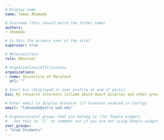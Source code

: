 ```yaml
---
# Display name
name: Tomas Ahumada

# Username (this should match the folder name)
authors:
- ahumada

# Is this the primary user of the site?
superuser: true

# Role/position
role: Observer

# Organizations/Affiliations
organizations:
- name: University of Maryland
  url: ""

# Short bio (displayed in user profile at end of posts)
bio: My research interests include white dwarf binaries and other gravitational-wave sources identified by the Zwicky Transient Facility.

# Enter email to display Gravatar (if Gravatar enabled in Config)
email: "tahumada@astro.umd.edu"

# Organizational groups that you belong to (for People widget)
#   Set this to `[]` or comment out if you are not using People widget.
user_groups:
- "Grad Students"
---
```


